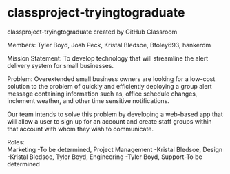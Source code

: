 # classproject-tryingtograduate
classproject-tryingtograduate created by GitHub Classroom

Members:
Tyler Boyd,
Josh Peck,
Kristal Bledsoe,
Bfoley693,
hankerdm

Mission Statement:
To develop technology that will streamline the alert delivery system for small businesses.

Problem:
Overextended small business owners are looking for a low-cost solution to the problem of quickly and efficiently deploying a group 
alert message containing information such as, office schedule changes, inclement weather, and other time sensitive notifications.

Our team intends to solve this problem by developing a web-based app that will allow a user to sign up for an account and create 
staff groups within that account with whom they wish to communicate.

Roles:				           
Marketing -To be determined,
Project Management -Kristal Bledsoe,
Design -Kristal Bledsoe, Tyler Boyd,
Engineering -Tyler Boyd,
Support-To be determined
